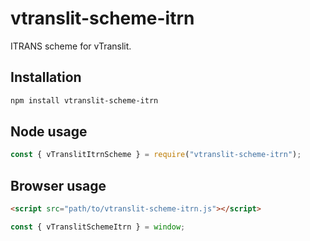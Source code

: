 # vtranslit-scheme-itrn

ITRANS scheme for vTranslit.

## Installation

```bash
npm install vtranslit-scheme-itrn
```

## Node usage

```js
const { vTranslitItrnScheme } = require("vtranslit-scheme-itrn");
```

## Browser usage

```html
<script src="path/to/vtranslit-scheme-itrn.js"></script>
```

```js
const { vTranslitSchemeItrn } = window;
```
